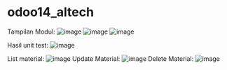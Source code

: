 # odoo14_altech

Tampilan Modul:
![image](https://github.com/user-attachments/assets/f5a4b0e3-2267-444c-9395-023a2815b902)
![image](https://github.com/user-attachments/assets/39cff352-cf49-4431-a95b-69051333ef65)
![image](https://github.com/user-attachments/assets/8cf2a710-17f5-49bb-973e-2c3e3b387fd0)

Hasil unit test:
![image](https://github.com/user-attachments/assets/5ab323ca-814c-476f-8113-dd51088bcc89)

List material:
![image](https://github.com/user-attachments/assets/441e329d-2887-4c15-a26f-6ad16bd385f3)
Update Material:
![image](https://github.com/user-attachments/assets/64dfd98d-9a19-46d4-b8e0-645ef1f15304)
Delete Material:
![image](https://github.com/user-attachments/assets/36705e6f-3f94-4e3d-818d-53abb7c0c0c2)
